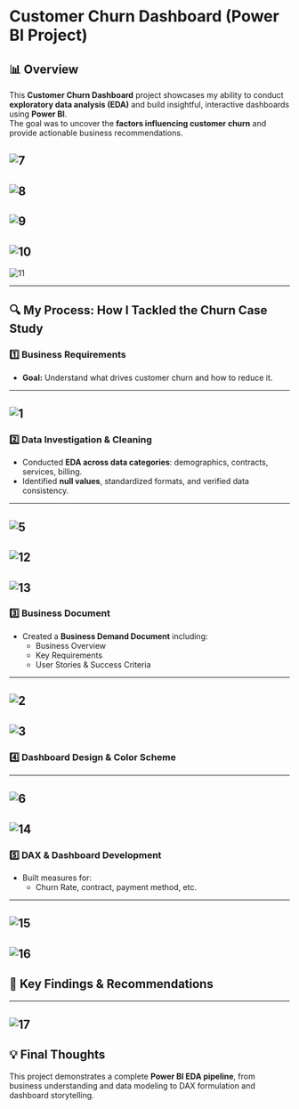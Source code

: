 # Customer Churn Dashboard (Power BI Project)

## 📊 Overview  
This **Customer Churn Dashboard** project showcases my ability to conduct **exploratory data analysis (EDA)** and build insightful, interactive dashboards using **Power BI**.  
The goal was to uncover the **factors influencing customer churn** and provide actionable business recommendations.


![7](https://github.com/user-attachments/assets/ee3708e1-c344-4dbb-8dc5-89560956cc8d)
---
![8](https://github.com/user-attachments/assets/1467f003-27c2-4d64-a384-9e60a951487e)
---
![9](https://github.com/user-attachments/assets/13343640-d2b3-48b7-b49e-033866e14794)
---
![10](https://github.com/user-attachments/assets/4fdd09f8-9649-402c-b252-d05cf08c59a6)
---
![11](https://github.com/user-attachments/assets/d72aa3e5-29be-4a53-892f-c5de84a1a92c)

---

## 🔍 My Process: How I Tackled the Churn Case Study

### 1️⃣ Business Requirements  
- **Goal:** Understand what drives customer churn and how to reduce it.
---  
![1](https://github.com/user-attachments/assets/b1ecb5ef-0a9d-4d52-9355-19d9d4021e48)
---

### 2️⃣ Data Investigation & Cleaning  
- Conducted **EDA across data categories**: demographics, contracts, services, billing.
- Identified **null values**, standardized formats, and verified data consistency.
---
![5](https://github.com/user-attachments/assets/332c321d-73b7-4064-8eb9-577027552209)
---
![12](https://github.com/user-attachments/assets/285fca65-1d32-4972-8919-9df4c6b20925)
---
![13](https://github.com/user-attachments/assets/55380760-4c37-4c05-9b47-232f1c8ecc19)
---
### 3️⃣ Business Document  
- Created a **Business Demand Document** including:
  - Business Overview
  - Key Requirements  
  - User Stories & Success Criteria  
---
![2](https://github.com/user-attachments/assets/7cb2932d-bf52-4540-b6ba-7813ad8f3899)
---
![3](https://github.com/user-attachments/assets/e055495d-4aa7-4038-921c-e7b1037066fd)
---

### 4️⃣ Dashboard Design & Color Scheme  
---
![6](https://github.com/user-attachments/assets/ece90f0f-8306-4f92-a472-713a3028863b)
---
![14](https://github.com/user-attachments/assets/eb210001-19ec-4e42-a136-2dd542d7080a)
---
### 5️⃣ DAX & Dashboard Development  
- Built measures for:
  - Churn Rate, contract, payment method, etc.
---
![15](https://github.com/user-attachments/assets/ddaa675a-a9f8-4e1c-8620-d355a6075c4b)
---
![16](https://github.com/user-attachments/assets/d548ac70-b91e-414f-a945-957168597295)
---

## 🎯 Key Findings & Recommendations
---
![17](https://github.com/user-attachments/assets/ca299ea1-837f-48da-a158-79e4a5be5e07)
---

## 💡 Final Thoughts  
This project demonstrates a complete **Power BI EDA pipeline**, from business understanding and data modeling to DAX formulation and dashboard storytelling.

